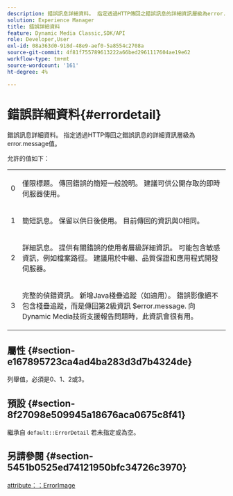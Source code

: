 ```yaml
---
description: 錯誤訊息詳細資料。 指定透過HTTP傳回之錯誤訊息的詳細資訊層級為error.message值。
solution: Experience Manager
title: 錯誤詳細資料
feature: Dynamic Media Classic,SDK/API
role: Developer,User
exl-id: 08a363d0-918d-48e9-aef0-5a8554c2708a
source-git-commit: 4f81f755789613222a66bed2961117604ae19e62
workflow-type: tm+mt
source-wordcount: '161'
ht-degree: 4%

---
```


# 錯誤詳細資料{#errordetail}

錯誤訊息詳細資料。 指定透過HTTP傳回之錯誤訊息的詳細資訊層級為error.message值。

允許的值如下：

<table id="simpletable_26DC72727F224F2C8E97BF26619DB68B"> 
 <tr class="strow"> 
  <td class="stentry"> <p>0 </p></td> 
  <td class="stentry"> <p>僅限標題。 傳回錯誤的簡短一般說明。 建議可供公開存取的即時伺服器使用。 </p></td> 
 </tr> 
 <tr class="strow"> 
  <td class="stentry"> <p>1 </p></td> 
  <td class="stentry"> <p>簡短訊息。 保留以供日後使用。 目前傳回的資訊與0相同。 </p></td> 
 </tr> 
 <tr class="strow"> 
  <td class="stentry"> <p>2 </p></td> 
  <td class="stentry"> <p>詳細訊息。 提供有關錯誤的使用者層級詳細資訊。 可能包含敏感資訊，例如檔案路徑。 建議用於中繼、品質保證和應用程式開發伺服器。 </p></td> 
 </tr> 
 <tr class="strow"> 
  <td class="stentry"> <p>3 </p></td> 
  <td class="stentry"> <p>完整的偵錯資訊。 新增Java棧疊追蹤（如適用）。 錯誤影像絕不包含棧疊追蹤，而是傳回第2級資訊 <span class="codeph"> $error.message</span>. 向Dynamic Media技術支援報告問題時，此資訊會很有用。 </p></td> 
 </tr> 
</table>

## 屬性 {#section-e167895723ca4ad4ba283d3d7b4324de}

列舉值，必須是0、1、2或3。

## 預設 {#section-8f27098e509945a18676aca0675c8f41}

繼承自 `default::ErrorDetail` 若未指定或為空。

## 另請參閱 {#section-5451b0525ed74121950bfc34726c3970}

[attribute：：ErrorImage](../../../../../is-api/image-catalog/image-serving-api-ref/c-image-catalog-reference/c-attributes-reference/r-errorimage.md#reference-c494d5d8b2584fe3800f35baabd0292c)
